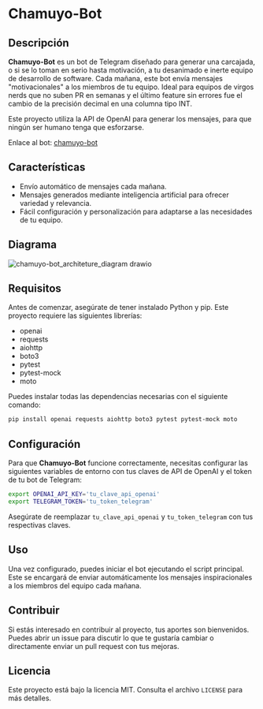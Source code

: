 
# Chamuyo-Bot

## Descripción

**Chamuyo-Bot** es un bot de Telegram diseñado para generar una carcajada, o si se lo toman en serio hasta motivación, a tu desanimado e inerte equipo de desarrollo de software. Cada mañana, este bot envía mensajes "motivacionales" a los miembros de tu equipo. Ideal para equipos de virgos nerds que no suben PR en semanas y el último feature sin errores fue el cambio de la precisión decimal en una columna tipo INT.

Este proyecto utiliza la API de OpenAI para generar los mensajes, para que ningún ser humano tenga que esforzarse.

Enlace al bot: [chamuyo-bot](https://t.me/chamuyo_bot)

## Características

- Envío automático de mensajes cada mañana.
- Mensajes generados mediante inteligencia artificial para ofrecer variedad y relevancia.
- Fácil configuración y personalización para adaptarse a las necesidades de tu equipo.

## Diagrama

![chamuyo-bot_architeture_diagram drawio](https://github.com/user-attachments/assets/66319f50-5951-401a-955f-fd18167dade9)


## Requisitos

Antes de comenzar, asegúrate de tener instalado Python y pip. Este proyecto requiere las siguientes librerías:

- openai
- requests
- aiohttp
- boto3
- pytest
- pytest-mock
- moto 

Puedes instalar todas las dependencias necesarias con el siguiente comando:

```bash
pip install openai requests aiohttp boto3 pytest pytest-mock moto 
```

## Configuración

Para que **Chamuyo-Bot** funcione correctamente, necesitas configurar las siguientes variables de entorno con tus claves de API de OpenAI y el token de tu bot de Telegram:

```bash
export OPENAI_API_KEY='tu_clave_api_openai'
export TELEGRAM_TOKEN='tu_token_telegram'
```

Asegúrate de reemplazar `tu_clave_api_openai` y `tu_token_telegram` con tus respectivas claves.

## Uso

Una vez configurado, puedes iniciar el bot ejecutando el script principal. Este se encargará de enviar automáticamente los mensajes inspiracionales a los miembros del equipo cada mañana.

## Contribuir

Si estás interesado en contribuir al proyecto, tus aportes son bienvenidos. Puedes abrir un issue para discutir lo que te gustaría cambiar o directamente enviar un pull request con tus mejoras.

## Licencia

Este proyecto está bajo la licencia MIT. Consulta el archivo `LICENSE` para más detalles.
